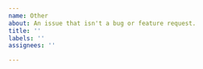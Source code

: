 ```yaml
---
name: Other
about: An issue that isn't a bug or feature request.
title: ''
labels: ''
assignees: ''

---
```



